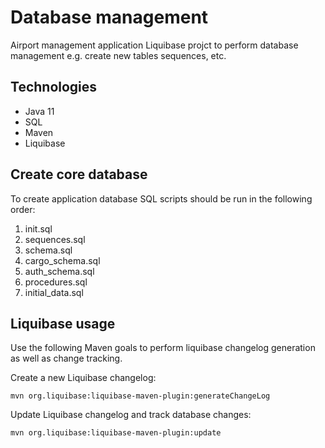# Database management
Airport management application Liquibase projct to perform database management e.g. create new tables sequences, etc.

## Technologies
* Java 11
* SQL
* Maven
* Liquibase

## Create core database
To create application database SQL scripts should be run in the following order:

1. init.sql
2. sequences.sql
3. schema.sql
4. cargo_schema.sql
5. auth_schema.sql
7. procedures.sql
8. initial_data.sql

## Liquibase usage
Use the following Maven goals to perform liquibase changelog generation as well as change tracking.

Create a new Liquibase changelog:
```
mvn org.liquibase:liquibase-maven-plugin:generateChangeLog
```

Update Liquibase changelog and track database changes:
```
mvn org.liquibase:liquibase-maven-plugin:update
```

